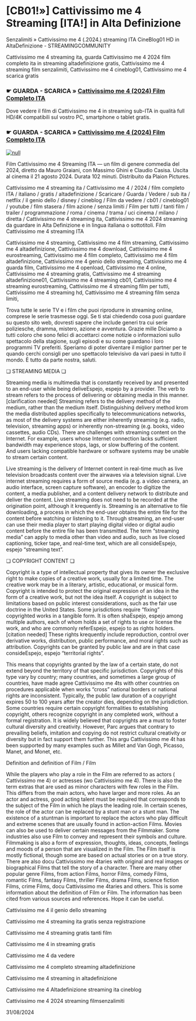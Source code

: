 # [CB01!»] Cattivissimo me 4 Streaming [ITA!] in Alta Definizione



Senzalimiti » Cattivissimo me 4 (.2024.) streaming ITA CineBlog01 HD in AltaDefinizione - STREAMINGCOMMUNITY

Cattivissimo me 4 streaming ita, guarda Cattivissimo me 4 2024 film completo ita in streaming altadefinizione gratis, Cattivissimo me 4 streaming film senzalimiti, Cattivissimo me 4 cineblog01, Cattivissimo me 4 scarica gratis

### ☛ GUARDA - SCARICA » [Cattivissimo me 4 (2024) Film Completo ITA](https://popcornflix-hd.org/it/movie/519182/cattivissimo-me-4.html)

Dove vedere il film di Cattivissimo me 4 in streaming sub-ITA in qualità full HD/4K compatibili sul vostro PC, smartphone o tablet gratis.

### ☛ GUARDA - SCARICA » [Cattivissimo me 4 (2024) Film Completo ITA](https://popcornflix-hd.org/it/movie/519182/cattivissimo-me-4.html)

[![null](https://static.wixstatic.com/media/855a25_043b5abeb4ae4d35ac003198e7fe56ed~mv2.gif)](https://popcornflix-hd.org/it/movie/519182/cattivissimo-me-4.html)


Film Cattivissimo me 4 Streaming ITA — un film di genere commedia del 2024, diretto da Mauro Graiani, con Massimo Ghini e Claudio Casisa. Uscita al cinema il 21 agosto 2024. Durata 102 minuti. Distribuito da Plaion Pictures.

Cattivissimo me 4 streaming ita / Cattivissimo me 4 / 2024 / film completo ITA / italiano / gratis / altadefinizione / Scaricare / Guarda / Vedere / sub ita / netflix / il genio dello / disney / cineblog / Film da vedere / cb01 / cineblog01 / youtube / film stasera / film azione / senza limiti / Film per tutti / tanti film / trailer / programmazione / roma / cinema / trama / uci cinema / milano / diretta / Cattivissimo me 4 streaming ita, Cattivissimo me 4 2024 streaming da guardare in Alta Definizione e in lingua italiana o sottotitoli. Film Cattivissimo me 4 streaming ITA

Cattivissimo me 4 streaming, Cattivissimo me 4 film streaming, Cattivissimo me 4 altadefinizione, Cattivissimo me 4 download, Cattivissimo me 4 eurostreaming, Cattivissimo me 4 film completo, Cattivissimo me 4 film altadefinizione, Cattivissimo me 4 genio dello streaming, Cattivissimo me 4 guarda film, Cattivissimo me 4 openload, Cattivissimo me 4 online, Cattivissimo me 4 streaming gratis, Cattivissimo me 4 streaming altadefinizione01, Cattivissimo me 4 streaming cb01, Cattivissimo me 4 streaming eurostreaming, Cattivissimo me 4 streaming film per tutti, Cattivissimo me 4 streaming hd, Cattivissimo me 4 streaming film senza limiti,

Trova tutte le serie TV e i film che puoi riprodurre in streaming online, comprese le serie trasmesse oggi. Se ti stai chiedendo cosa puoi guardare su questo sito web, dovresti sapere che include generi tra cui serie poliziesche, dramma, mistero, azione e avventura. Grazie mille Diciamo a tutti coloro che sono felici di accettarci come notizie o informazioni sullo spettacolo della stagione, sugli episodi e su come guardano i loro programmi TV preferiti. Speriamo di poter diventare il miglior partner per te quando cerchi consigli per uno spettacolo televisivo da vari paesi in tutto il mondo. È tutto da parte nostra, saluti.

❏ STREAMING MEDIA ❏

Streaming media is multimedia that is constantly received by and presented to an end-user while being deliveEspejo, espejo by a provider. The verb to stream refers to the process of delivering or obtaining media in this manner.[clarification needed] Streaming refers to the delivery method of the medium, rather than the medium itself. Distinguishing delivery method krom the media distributed applies specifically to telecommunications networks, as most of the delivery systems are either inherently streaming (e.g. radio, television, streaming apps) or inherently non-streaming (e.g. books, video cassettes, audio CDs). There are challenges with streaming content on the Internet. For example, users whose Internet connection lacks sufficient bandwidth may experience stops, lags, or slow buffering of the content. And users lacking compatible hardware or software systems may be unable to stream certain content.

Live streaming is the delivery of Internet content in real-time much as live television broadcasts content over the airwaves via a television signal. Live internet streaming requires a form of source media (e.g. a video camera, an audio interface, screen capture software), an encoder to digitize the content, a media publisher, and a content delivery network to distribute and deliver the content. Live streaming does not need to be recorded at the origination point, although it krequently is. Streaming is an alternative to file downloading, a process in which the end-user obtains the entire file for the content before watching or listening to it. Through streaming, an end-user can use their media player to start playing digital video or digital audio content before the entire file has been transmitted. The term “streaming media” can apply to media other than video and audio, such as live closed captioning, ticker tape, and real-time text, which are all consideEspejo, espejo “streaming text”.

❏ COPYRIGHT CONTENT ❏

Copyright is a type of intellectual property that gives its owner the exclusive right to make copies of a creative work, usually for a limited time. The creative work may be in a literary, artistic, educational, or musical form. Copyright is intended to protect the original expression of an idea in the form of a creative work, but not the idea itself. A copyright is subject to limitations based on public interest considerations, such as the fair use doctrine in the United States. Some jurisdictions require “fixing” copyrighted works in a tangible form. It is often shaEspejo, espejo among multiple authors, each of whom holds a set of rights to use or license the work, and who are commonly referEspejo, espejo to as rights holders.[citation needed] These rights krequently include reproduction, control over derivative works, distribution, public performance, and moral rights such as attribution. Copyrights can be granted by public law and are in that case consideEspejo, espejo “territorial rights”.

This means that copyrights granted by the law of a certain state, do not extend beyond the territory of that specific jurisdiction. Copyrights of this type vary by country; many countries, and sometimes a large group of countries, have made agree Cattivissimo me 4ts with other countries on procedures applicable when works “cross” national borders or national rights are inconsistent. Typically, the public law duration of a copyright expires 50 to 100 years after the creator dies, depending on the jurisdiction. Some countries require certain copyright formalities to establishing copyright, others recognize copyright in any completed work, without a formal registration. It is widely believed that copyrights are a must to foster cultural diversity and creativity. However, Parc argues that contrary to prevailing beliefs, imitation and copying do not restrict cultural creativity or diversity but in fact support them further. This argu Cattivissimo me 4t has been supported by many examples such as Millet and Van Gogh, Picasso, Manet, and Monet, etc.

Definition and definition of Film / Film

While the players who play a role in the Film are referred to as actors ( Cattivissimo me 4) or actresses (wo Cattivissimo me 4). There is also the term extras that are used as minor characters with few roles in the Film. This differs from the main actors, who have larger and more roles. As an actor and actress, good acting talent must be required that corresponds to the subject of the Film in which he plays the leading role. In certain scenes, the role of the actor can be replaced by a stunt man or a stunt man. The existence of a stuntman is important to replace the actors who play difficult and extreme scenes that are usually found in action-action Films. Movies can also be used to deliver certain messages from the Filmmaker. Some industries also use Film to convey and represent their symbols and culture. Filmmaking is also a form of expression, thoughts, ideas, concepts, feelings and moods of a person that are visualized in the Film. The Film itself is mostly fictional, though some are based on actual stories or on a true story. There are also docu Cattivissimo me 4taries with original and real images or biographical Films that tell the story of a character. There are many other popular genre Films, from action Films, horror Films, comedy Films, romantic Films, fantasy Films, thriller Films, drama Films, science fiction Films, crime Films, docu Cattivissimo me 4taries and others. This is some information about the definition of Film or Film. The information has been cited from various sources and references. Hope it can be useful.

Cattivissimo me 4 il genio dello streaming

Cattivissimo me 4 streaming ita gratis senza registrazione

Cattivissimo me 4 streaming gratis tanti film

Cattivissimo me 4 in streaming gratis

Cattivissimo me 4 da vedere

Cattivissimo me 4 completo streaming altadefinizione

Cattivissimo me 4 streaming in altadefinizione

Cattivissimo me 4 Altadefinizione streaming ita cineblog

Cattivissimo me 4 2024 streaming filmsenzalimiti

31/08/2024
